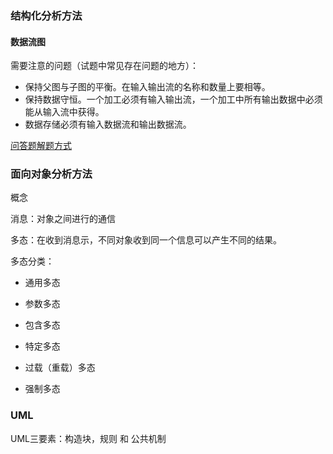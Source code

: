 ### 结构化分析方法

#### 数据流图

需要注意的问题（试题中常见存在问题的地方）：

- 保持父图与子图的平衡。在输入输出流的名称和数量上要相等。
- 保持数据守恒。一个加工必须有输入输出流，一个加工中所有输出数据中必须能从输入流中获得。
- 数据存储必须有输入数据流和输出数据流。

[问答题解题方式](../主观题/数据流图.md)

### 面向对象分析方法

概念

消息：对象之间进行的通信

多态：在收到消息示，不同对象收到同一个信息可以产生不同的结果。

多态分类：

- 通用多态

- 参数多态

- 包含多态

- 特定多态

- 过载（重载）多态

- 强制多态

### UML

UML三要素：构造块，规则 和 公共机制

